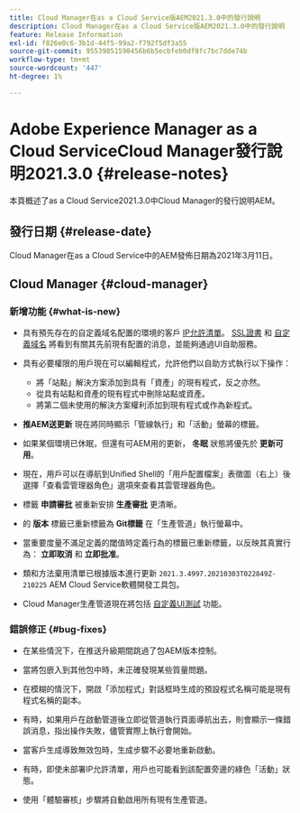 ```yaml
---
title: Cloud Manager在as a Cloud Service版AEM2021.3.0中的發行說明
description: Cloud Manager在as a Cloud Service版AEM2021.3.0中的發行說明
feature: Release Information
exl-id: f826e0c6-3b1d-44f5-99a2-f792f5df3a55
source-git-commit: 95539851590456b6b5ecbfeb0df8fc7bc7dde74b
workflow-type: tm+mt
source-wordcount: '447'
ht-degree: 1%

---
```


# Adobe Experience Manager as a Cloud ServiceCloud Manager發行說明2021.3.0 {#release-notes}

本頁概述了as a Cloud Service2021.3.0中Cloud Manager的發行說明AEM。

## 發行日期 {#release-date}

Cloud Manager在as a Cloud Service中的AEM發佈日期為2021年3月11日。

## Cloud Manager {#cloud-manager}

### 新增功能 {#what-is-new}

* 具有預先存在的自定義域名配置的環境的客戶 [IP允許清單](/help/implementing/cloud-manager/ip-allow-lists/check-ip-allow-list-status.md#pre-existing-cdn)。 [SSL證書](/help/implementing/cloud-manager/managing-ssl-certifications/managing-certificates.md#pre-existing-cdn) 和 [自定義域名](/help/implementing/cloud-manager/custom-domain-names/check-domain-name-status.md#pre-existing-cdn) 將看到有關其先前現有配置的消息，並能夠通過UI自助服務。

* 具有必要權限的用戶現在可以編輯程式，允許他們以自助方式執行以下操作：
   * 將「站點」解決方案添加到具有「資產」的現有程式，反之亦然。
   * 從具有站點和資產的現有程式中刪除站點或資產。
   * 將第二個未使用的解決方案權利添加到現有程式或作為新程式。

* **推AEM送更新** 現在將同時顯示「管線執行」和「活動」螢幕的標籤。

* 如果某個環境已休眠，但還有可AEM用的更新， **冬眠** 狀態將優先於 **更新可用**。

* 現在，用戶可以在導航到Unified Shell的「用戶配置檔案」表徵圖（右上）後選擇「查看雲管理器角色」選項來查看其雲管理器角色。

* 標籤 **申請審批** 被重新安排 **生產審批** 更清晰。

* 的 **版本** 標籤已重新標籤為 **Git標籤** 在「生產管道」執行螢幕中。

* 當重要度量不滿足定義的閾值時定義行為的標籤已重新標籤，以反映其真實行為： **立即取消** 和 **立即批准**。

* 類和方法棄用清單已根據版本進行更新 `2021.3.4997.20210303T022849Z-210225` AEM Cloud Service軟體開發工具包。

* Cloud Manager生產管道現在將包括 [自定義UI測試](/help/implementing/cloud-manager/functional-testing.md#custom-ui-testing) 功能。

### 錯誤修正  {#bug-fixes}

* 在某些情況下，在推送升級期間跳過了包AEM版本控制。

* 當將包嵌入到其他包中時，未正確發現某些質量問題。

* 在模糊的情況下，開啟「添加程式」對話框時生成的預設程式名稱可能是現有程式名稱的副本。

* 有時，如果用戶在啟動管道後立即從管道執行頁面導航出去，則會顯示一條錯誤消息，指出操作失敗，儘管實際上執行會開始。

* 當客戶生成導致無效包時，生成步驟不必要地重新啟動。

* 有時，即使未部署IP允許清單，用戶也可能看到該配置旁邊的綠色「活動」狀態。

* 使用「體驗審核」步驟將自動啟用所有現有生產管道。
